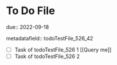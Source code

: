 # To Do File

due:: 2022-09-18

metadatafield:: todoTestFile_526\_42

- [ ] Task of todoTestFile_526 1 [[Query me]]
- [ ] Task of todoTestFile_526 2
